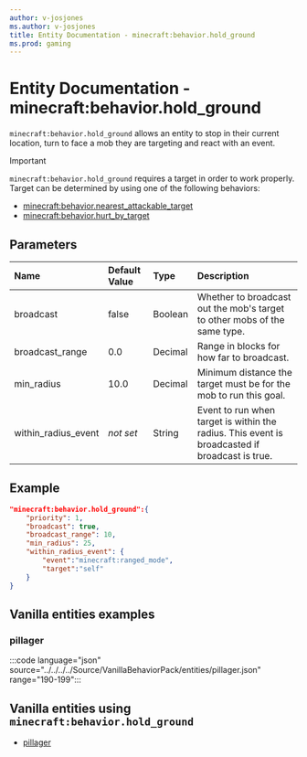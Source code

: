 ```yaml
---
author: v-josjones
ms.author: v-josjones
title: Entity Documentation - minecraft:behavior.hold_ground
ms.prod: gaming
---
```


# Entity Documentation - minecraft:behavior.hold_ground

`minecraft:behavior.hold_ground` allows an entity to stop in their current location, turn to face a mob they are targeting and react with an event.

> [!IMPORTANT]
> `minecraft:behavior.hold_ground` requires a target in order to work properly. Target can be determined by using one of the following behaviors:
>
>- [minecraft:behavior.nearest_attackable_target](minecraftBehavior_nearest_attackable_target.md)
>- [minecraft:behavior.hurt_by_target](minecraftBehavior_hurt_by_target.md)

## Parameters

|Name |Default Value  |Type  |Description  |
|:----------|:----------|:----------|:----------|
|broadcast| false| Boolean| Whether to broadcast out the mob's target to other mobs of the same type. |
|broadcast_range| 0.0| Decimal| Range in blocks for how far to broadcast. |
|min_radius| 10.0| Decimal| Minimum distance the target must be for the mob to run this goal. |
|within_radius_event|*not set* | String|  Event to run when target is within the radius. This event is broadcasted if broadcast is true. |

## Example

```json
"minecraft:behavior.hold_ground":{
    "priority": 1,
    "broadcast": true,
    "broadcast_range": 10,
    "min_radius": 25,
    "within_radius_event": {
        "event":"minecraft:ranged_mode",
        "target":"self"
    }
}
```

## Vanilla entities examples

### pillager

:::code language="json" source="../../../../Source/VanillaBehaviorPack/entities/pillager.json" range="190-199":::

## Vanilla entities using `minecraft:behavior.hold_ground`

- [pillager](../../../../Source/VanillaBehaviorPack_Snippets/entities/pillager.md)
